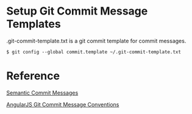 
# Setup Git Commit Message Templates

.git-commit-template.txt is a git commit template for commit messages.

    $ git config --global commit.template ~/.git-commit-template.txt

# Reference

[Semantic Commit Messages](http://seesparkbox.com/foundry/semantic_commit_messages)

[AngularJS Git Commit Message Conventions](https://docs.google.com/document/d/1QrDFcIiPjSLDn3EL15IJygNPiHORgU1_OOAqWjiDU5Y/edit#)

